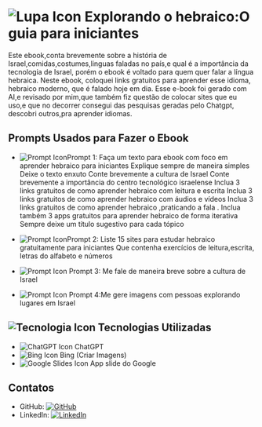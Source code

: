 
# ![Lupa Icon](https://upload.wikimedia.org/wikipedia/commons/5/55/Magnifying_glass_icon.svg) Explorando o hebraico:O guia para iniciantes 

Este ebook,conta brevemente sobre a história de Israel,comidas,costumes,linguas faladas no país,e qual é a importância da tecnologia de Israel, porém o ebook é voltado para quem quer falar a língua hebraica.
Neste ebook, coloquei links gratuitos para aprender esse idioma, hebraico moderno, que é falado hoje em dia.
Esse e-book foi gerado com AI,e revisado por mim,que também fiz questão de colocar sites que eu uso,e que no decorrer consegui das pesquisas geradas pelo Chatgpt, descobri outros,pra aprender idiomas.

## Prompts Usados para Fazer o Ebook

-  ![Prompt Icon](https://upload.wikimedia.org/wikipedia/commons/6/67/Noun_Project_console_icon_1819619_cc.svg)Prompt 1: Faça um texto para ebook com foco em aprender hebraico para iniciantes 
Explique sempre de maneira simples 
Deixe o texto enxuto
Conte brevemente a cultura de Israel 
Conte brevemente a importância do centro tecnológico israelense 
Inclua 3 links gratuitos de como aprender hebraico com leitura e escrita
Inclua 3 links gratuitos de como aprender hebraico com áudios e vídeos 
Inclua 3 links gratuitos de como aprender hebraico ,praticando a fala .
Inclua também 3 apps  gratuitos para aprender hebraico de forma iterativa 
Sempre deixe um título sugestivo para cada tópico 

-  ![Prompt Icon](https://upload.wikimedia.org/wikipedia/commons/6/67/Noun_Project_console_icon_1819619_cc.svg)Prompt 2: Liste 15 sites para estudar hebraico gratuitamente para iniciantes 
Que contenha exercícios de leitura,escrita, letras do alfabeto e números
- ![Prompt Icon](https://upload.wikimedia.org/wikipedia/commons/6/67/Noun_Project_console_icon_1819619_cc.svg) Prompt 3: Me fale de maneira breve sobre a cultura de Israel

-  ![Prompt Icon](https://upload.wikimedia.org/wikipedia/commons/6/67/Noun_Project_console_icon_1819619_cc.svg) Prompt 4:Me gere imagens com pessoas explorando lugares em Israel 

## ![Tecnologia Icon](https://upload.wikimedia.org/wikipedia/commons/thumb/f/fa/Technology_icon_set_1.svg/1024px-Technology_icon_set_1.svg.png) Tecnologias Utilizadas

- ![ChatGPT Icon](https://upload.wikimedia.org/wikipedia/commons/0/04/ChatGPT_logo.svg) ChatGPT
- ![Bing Icon](https://upload.wikimedia.org/wikipedia/commons/thumb/9/91/Bing_logo_%282016%29.svg/1200px-Bing_logo_%282016%29.svg.png) Bing (Criar Imagens)
- ![Google Slides Icon](https://upload.wikimedia.org/wikipedia/commons/5/5a/Google_Slides_logo_%282014%29.png) App slide do Google 

## Contatos

- GitHub: [![GitHub](https://img.shields.io/badge/GitHub-seu_usuario-black?style=flat-square&logo=github)](https://github.com/sanches-collab)
- LinkedIn: [![LinkedIn](https://img.shields.io/badge/LinkedIn-seu_nome-blue?style=flat-square&logo=linkedin)]( https://www.linkedin.com/in/denizesancheslopes?trk=contact-info)
